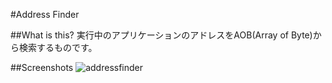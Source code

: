 #Address Finder

##What is this?
実行中のアプリケーションのアドレスをAOB(Array of Byte)から検索するものです。

##Screenshots
![addressfinder](https://cloud.githubusercontent.com/assets/23380926/20706462/d3fb3984-b66a-11e6-8f66-facdd866ebda.png)
